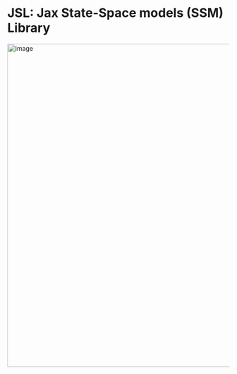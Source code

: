 # JSL: Jax State-Space models (SSM) Library

<img width="733" alt="image" src="https://user-images.githubusercontent.com/4108759/145814952-a0fa146e-a2b2-4b9d-bc5f-3010dd4abea7.png">
